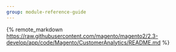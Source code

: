 ```yaml
---
group: module-reference-guide
---
```


{% remote_markdown https://raw.githubusercontent.com/magento/magento2/2.3-develop/app/code/Magento/CustomerAnalytics/README.md %}